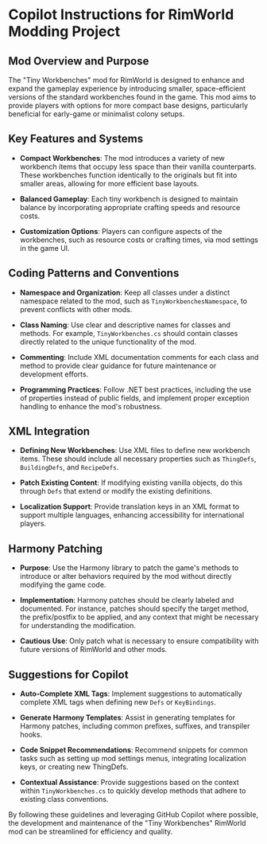 # Copilot Instructions for RimWorld Modding Project

## Mod Overview and Purpose

The "Tiny Workbenches" mod for RimWorld is designed to enhance and expand the gameplay experience by introducing smaller, space-efficient versions of the standard workbenches found in the game. This mod aims to provide players with options for more compact base designs, particularly beneficial for early-game or minimalist colony setups.

## Key Features and Systems

- **Compact Workbenches**: The mod introduces a variety of new workbench items that occupy less space than their vanilla counterparts. These workbenches function identically to the originals but fit into smaller areas, allowing for more efficient base layouts.
  
- **Balanced Gameplay**: Each tiny workbench is designed to maintain balance by incorporating appropriate crafting speeds and resource costs.

- **Customization Options**: Players can configure aspects of the workbenches, such as resource costs or crafting times, via mod settings in the game UI.

## Coding Patterns and Conventions

- **Namespace and Organization**: Keep all classes under a distinct namespace related to the mod, such as `TinyWorkbenchesNamespace`, to prevent conflicts with other mods.
  
- **Class Naming**: Use clear and descriptive names for classes and methods. For example, `TinyWorkbenches.cs` should contain classes directly related to the unique functionality of the mod.

- **Commenting**: Include XML documentation comments for each class and method to provide clear guidance for future maintenance or development efforts.

- **Programming Practices**: Follow .NET best practices, including the use of properties instead of public fields, and implement proper exception handling to enhance the mod's robustness.

## XML Integration

- **Defining New Workbenches**: Use XML files to define new workbench items. These should include all necessary properties such as `ThingDefs`, `BuildingDefs`, and `RecipeDefs`.

- **Patch Existing Content**: If modifying existing vanilla objects, do this through `Defs` that extend or modify the existing definitions.

- **Localization Support**: Provide translation keys in an XML format to support multiple languages, enhancing accessibility for international players.

## Harmony Patching

- **Purpose**: Use the Harmony library to patch the game's methods to introduce or alter behaviors required by the mod without directly modifying the game code.
  
- **Implementation**: Harmony patches should be clearly labeled and documented. For instance, patches should specify the target method, the prefix/postfix to be applied, and any context that might be necessary for understanding the modification.
  
- **Cautious Use**: Only patch what is necessary to ensure compatibility with future versions of RimWorld and other mods.

## Suggestions for Copilot

- **Auto-Complete XML Tags**: Implement suggestions to automatically complete XML tags when defining new `Defs` or `KeyBindings`.

- **Generate Harmony Templates**: Assist in generating templates for Harmony patches, including common prefixes, suffixes, and transpiler hooks.

- **Code Snippet Recommendations**: Recommend snippets for common tasks such as setting up mod settings menus, integrating localization keys, or creating new ThingDefs.

- **Contextual Assistance**: Provide suggestions based on the context within `TinyWorkbenches.cs` to quickly develop methods that adhere to existing class conventions.

By following these guidelines and leveraging GitHub Copilot where possible, the development and maintenance of the "Tiny Workbenches" RimWorld mod can be streamlined for efficiency and quality.
